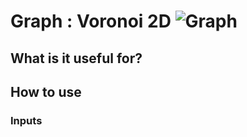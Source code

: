 # Graph : Voronoi 2D ![Graph](https://img.shields.io/badge/Graph-37a573)

## What is it useful for?

## How to use
### Inputs